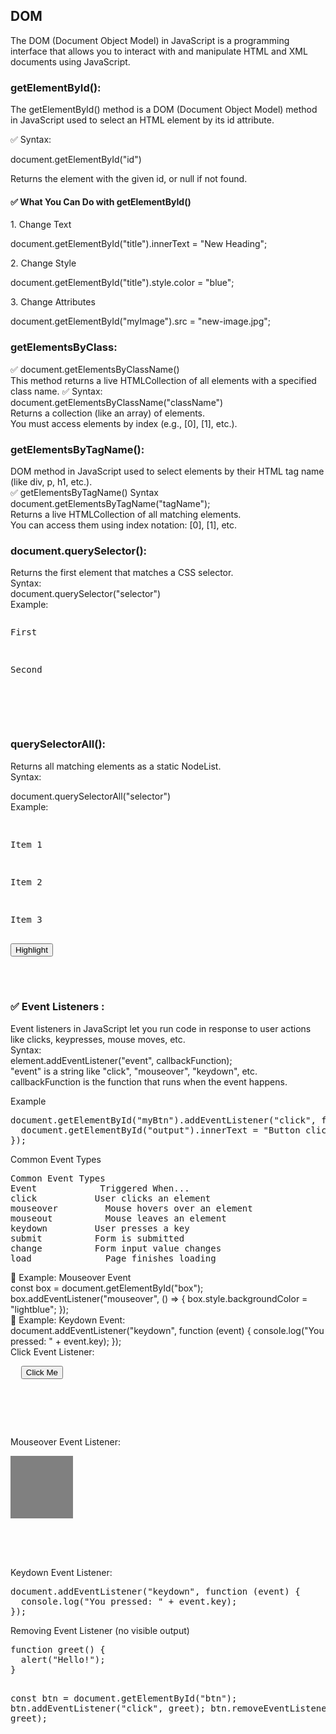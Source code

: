 <h2>DOM</h2>
<p>The DOM (Document Object Model) in JavaScript is a programming interface that allows you to interact with and manipulate HTML and XML documents using JavaScript.</p>
<h3>getElementById():</h3>
<p>The getElementById() method is a DOM (Document Object Model) method in JavaScript used to select an HTML element by its id attribute.</p>
<p>✅ Syntax:</p>
<p>document.getElementById("id")</p>
<p>Returns the element with the given id, or null if not found.</p>
<h4>✅ What You Can Do with getElementById()</h4>
<p>1. Change Text</p>
<p>document.getElementById("title").innerText = "New Heading";</p>
<p>2. Change Style</p>
<p>document.getElementById("title").style.color = "blue";</p>
<p>3. Change Attributes</p>
<p>document.getElementById("myImage").src = "new-image.jpg";</p>
<h3>getElementsByClass:</h3>
<p>✅ document.getElementsByClassName() <br>
This method returns a live HTMLCollection of all elements with a specified class name.
✅ Syntax: <br> document.getElementsByClassName("className") <br>
Returns a collection (like an array) of elements.<br>
You must access elements by index (e.g., [0], [1], etc.).
</p>
<h3>getElementsByTagName():</h3>
<p>DOM method in JavaScript used to select elements by their HTML tag name (like div, p, h1, etc.).
<br>
 ✅ getElementsByTagName() Syntax<br>
  document.getElementsByTagName("tagName"); <br>
  Returns a live HTMLCollection of all matching elements.<br>
You can access them using index notation: [0], [1], etc.
</p>
<h3>document.querySelector():</h3>
<p>Returns the first element that matches a CSS selector.<br>
Syntax:<br>
document.querySelector("selector")<br>
Example:<br>
<pre><p class="info">First</p>
<p class="info">Second</p>

<script>
  const firstPara = document.querySelector(".info");
  firstPara.style.color = "red"; // Only the first <p> gets red color
</script>
</pre> 
</p>
<h3>querySelectorAll():</h3>
<p>Returns all matching elements as a static NodeList.<br>
Syntax:</p>
<p>document.querySelectorAll("selector")<br>
Example:
</p>
<pre>
  <p class="item">Item 1</p>
<p class="item">Item 2</p>
<p class="item">Item 3</p>
<button onclick="highlight()">Highlight</button>

<script>
  function highlight() {
    const items = document.querySelectorAll(".item");

    items.forEach((item, index) => {
      item.style.color = "blue";
      item.innerText = "Updated Item " + (index + 1);
    });
  }
</script>
</pre>
<h3>✅ Event Listeners :</h3>
<p>Event listeners in JavaScript let you run code in response to user actions like clicks, keypresses, mouse moves, etc.<br> Syntax: <br>element.addEventListener("event", callbackFunction);<br>
"event" is a string like "click", "mouseover", "keydown", etc.<br>
callbackFunction is the function that runs when the event happens.
</p>
Example<br>
<pre>document.getElementById("myBtn").addEventListener("click", function () {
  document.getElementById("output").innerText = "Button clicked!";
});
</pre>
<p>Common Event Types
<pre>
Common Event Types
Event	         Triggered When...
click         	User clicks an element
mouseover	      Mouse hovers over an element
mouseout	      Mouse leaves an element
keydown	        User presses a key
submit	        Form is submitted
change	        Form input value changes
load	          Page finishes loading
</pre>
<p>🔹 Example: Mouseover Event<br>const box = document.getElementById("box");
box.addEventListener("mouseover", () => {
  box.style.backgroundColor = "lightblue";
});
<br> 🔹 Example: Keydown Event: <br> document.addEventListener("keydown", function (event) {
  console.log("You pressed: " + event.key);
});
<br>
Click Event Listener:<br>
<pre>
  <button id="myBtn">Click Me</button>
<p id="output"></p>

<script>
  document.getElementById("myBtn").addEventListener("click", function () {
    document.getElementById("output").innerText = "Button clicked!";
  });
</script>
</pre>
Mouseover Event Listener:<br>
<pre>
<div id="box" style="width:100px; height:100px; background-color:gray;"></div>

<script>
  const box = document.getElementById("box");
  box.addEventListener("mouseover", () => {
    box.style.backgroundColor = "lightblue";
  });
</script>
</pre>
Keydown Event Listener:<br>
<pre>
document.addEventListener("keydown", function (event) {
  console.log("You pressed: " + event.key);
});
</pre>
Removing Event Listener (no visible output)<br>
<pre>
function greet() {
  alert("Hello!");
}

const btn = document.getElementById("btn");
btn.addEventListener("click", greet);
btn.removeEventListener("click", greet);
</pre>
</p>
